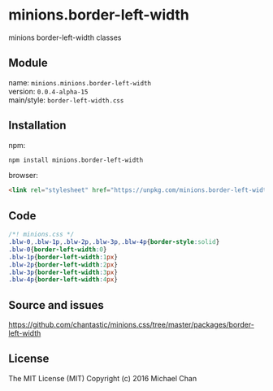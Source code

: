 # minions.border-left-width
minions border-left-width classes

## Module
name: `minions.minions.border-left-width`  
version: `0.0.4-alpha-15`  
main/style: `border-left-width.css`  

## Installation
npm:
```bash
npm install minions.border-left-width
```

browser:
```html
<link rel="stylesheet" href="https://unpkg.com/minions.border-left-width" />
```

## Code
```css
/*! minions.css */
.blw-0,.blw-1p,.blw-2p,.blw-3p,.blw-4p{border-style:solid}
.blw-0{border-left-width:0}
.blw-1p{border-left-width:1px}
.blw-2p{border-left-width:2px}
.blw-3p{border-left-width:3px}
.blw-4p{border-left-width:4px}

```

## Source and issues

https://github.com/chantastic/minions.css/tree/master/packages/border-left-width

## License

The MIT License (MIT)
Copyright (c) 2016 Michael Chan